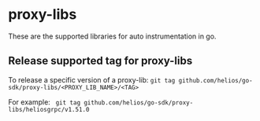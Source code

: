 # proxy-libs

These are the supported libraries for auto instrumentation in go.

Release supported tag for proxy-libs
-
To release a specific version of a proxy-lib:
``` git tag github.com/helios/go-sdk/proxy-libs/<PROXY_LIB_NAME>/<TAG> ```

For example:
``` git tag github.com/helios/go-sdk/proxy-libs/heliosgrpc/v1.51.0```